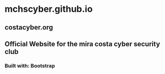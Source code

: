 # mchscyber.github.io
## costacyber.org
## Official Website for the mira costa cyber security club
### Built with: Bootstrap
